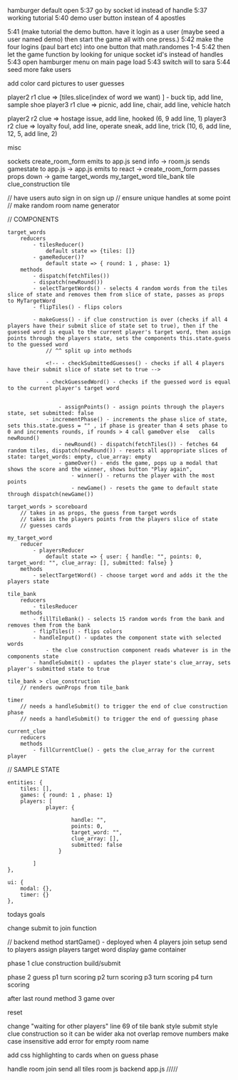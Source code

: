 hamburger default open
5:37
go by socket id instead of handle
5:37
working tutorial
5:40
demo user button instean of 4 apostles





5:41
(make tutorial the demo button. have it login as a user (maybe seed  a user named demo) then start the game all with one press.)
5:42
make the four logins (paul bart etc) into one button that math.randomes 1-4
5:42
then let the game function by looking for unique socket id's instead of handles
5:43
open hamburger menu on main page load
5:43
switch will to sara
5:44
seed more fake users

add color card pictures to user guesses









player2 r1 clue => [tiles.slice(index of word we want) ]  - buck tip, add line, sample shoe 
player3 r1 clue => picnic, add line, chair, add line, vehicle hatch

player2 r2 clue => hostage issue, add line, hooked (6, 9 add line, 1)
player3 r2 clue => loyalty foul, add line, operate sneak, add line, trick (10, 6, add line, 12, 5, add line, 2)



misc

sockets
create_room_form emits to
    app.js send info  -> 
        room.js sends gamestate to app.js ->
            app.js emits to react ->
                create_room_form passes props down ->
                    game
                        target_words
                        my_target_word
                        tile_bank
                            tile
                            clue_construction
                                tile


            



// have users auto sign in on sign up
// ensure unique handles at some point
// make random room name generator

// COMPONENTS 

    target_words
        reducers
            - tilesReducer()
                default state => {tiles: []}
            - gameReducer()?
                default state => { round: 1 , phase: 1}
        methods
            - dispatch(fetchTiles())
            - dispatch(newRound())
            - selectTargetWords() - selects 4 random words from the tiles slice of state and removes them from slice of state, passes as props to MyTargetWord
            - flipTiles() - flips colors

            - makeGuess() - if clue construction is over (checks if all 4 players have their submit slice of state set to true), then if the guessed word is equal to the current player's target word, then assign points through the players state, sets the components this.state.guess to the guessed word
                // ^^ split up into methods

                <!-- - checkSubmittedGuesses() - checks if all 4 players have their submit slice of state set to true -->

                - checkGuessedWord() - checks if the guessed word is equal to the current player's target word


                    - assignPoints() - assign points through the players state, set submitted: false
                - incrementPhase() - increments the phase slice of state, sets this.state.guess = "" , if phase is greater than 4 sets phase to 0 and increments rounds, if rounds > 4 call gameOver else   calls newRound()
                    - newRound() - dispatch(fetchTiles()) - fetches 64 random tiles, dispatch(newRound()) - resets all appropriate slices of state: target_words: empty, clue_array: empty
                    - gameOver() - ends the game, pops up a modal that shows the score and the winner, shows button "Play again", 
                        - winner() - returns the player with the most points
                        - newGame() - resets the game to default state through dispatch(newGame())

    target_words > scoreboard
        // takes in as props, the guess from target words
        // takes in the players points from the players slice of state
        // guesses cards

    my_target_word        
        reducer 
            - playersReducer
                default state => { user: { handle: "", points: 0, target_word: "", clue_array: [], submitted: false} }
        methods
            - selectTargetWord() - choose target word and adds it the the players state
            
    tile_bank
        reducers
            - tilesReducer  
        methods
            - fillTileBank() - selects 15 random words from the bank and removes them from the bank
            - flipTiles() - flips colors
            - handleInput() - updates the component state with selected words
                - the clue construction component reads whatever is in the components state
            - handleSubmit() - updates the player state's clue_array, sets player's submitted state to true

    tile_bank > clue_construction
        // renders ownProps from tile_bank

    timer
        // needs a handleSubmit() to trigger the end of clue construction phase
        // needs a handleSubmit() to trigger the end of guessing phase

    current_clue
        reducers
        methods
            - fillCurrentClue() - gets the clue_array for the current player


// SAMPLE STATE

    entities: {
        tiles: [],
        games: { round: 1 , phase: 1}
        players: [
                player: { 

                        handle: "", 
                        points: 0, 
                        target_word: "", 
                        clue_array: [], 
                        submitted: false
                    } 
                        
            ]
    }, 
    
    ui: {
        modal: {}, 
        timer: {}
    }, 






todays goals
<!-- favicon -->
<!-- change browser tab name -->
<!-- change header size login -->
<!-- add thumbnail to video -->
change submit to join function
<!-- add tiger board logo/link -->



//
backend method startGame() - deployed when 4 players join 
    setup
        <!-- sort the tile -->
        send to players
        <!-- choose 4 target words -->
        assign players target word
    display game container

phase 1 clue construction
    build/submit

phase 2 guess 
    p1 turn
        scoring
    p2 turn
        scoring
    p3 turn
        scoring 
    p4 turn
        scoring

after last round  method 3 game over 

reset


change "waiting for other players" line 69 of tile bank
style submit
style clue construction so it can be wider aka not overlap
remove numbers make case insensitive 
add error for empty room name

add css highlighting to cards when on guess phase

handle room join send all tiles room js
backend app.js
/////